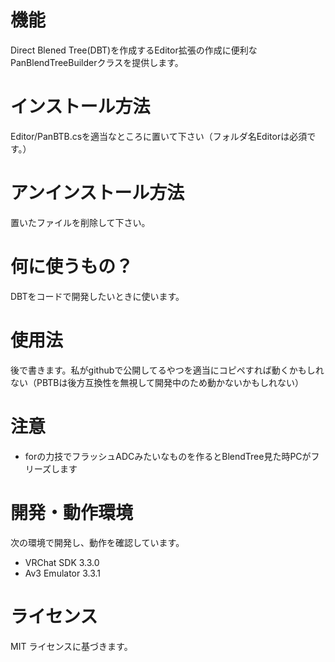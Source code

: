 # 機能
Direct Blened Tree(DBT)を作成するEditor拡張の作成に便利なPanBlendTreeBuilderクラスを提供します。

# インストール方法
Editor/PanBTB.csを適当なところに置いて下さい（フォルダ名Editorは必須です。）

# アンインストール方法
置いたファイルを削除して下さい。

# 何に使うもの？
DBTをコードで開発したいときに使います。

# 使用法
後で書きます。私がgithubで公開してるやつを適当にコピペすれば動くかもしれない（PBTBは後方互換性を無視して開発中のため動かないかもしれない）

# 注意
- forの力技でフラッシュADCみたいなものを作るとBlendTree見た時PCがフリーズします

# 開発・動作環境
次の環境で開発し、動作を確認しています。
- VRChat SDK 3.3.0
- Av3 Emulator 3.3.1

# ライセンス
MIT ライセンスに基づきます。
